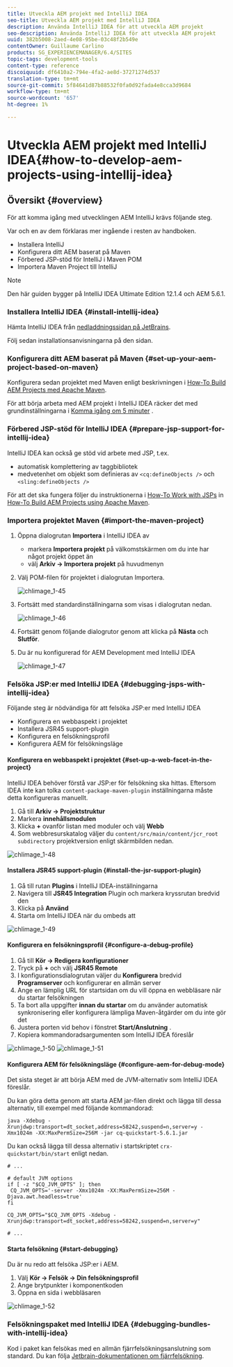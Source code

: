 ```yaml
---
title: Utveckla AEM projekt med IntelliJ IDEA
seo-title: Utveckla AEM projekt med IntelliJ IDEA
description: Använda IntelliJ IDEA för att utveckla AEM projekt
seo-description: Använda IntelliJ IDEA för att utveckla AEM projekt
uuid: 382b5008-2aed-4e08-95be-03c48f2b549e
contentOwner: Guillaume Carlino
products: SG_EXPERIENCEMANAGER/6.4/SITES
topic-tags: development-tools
content-type: reference
discoiquuid: df6410a2-794e-4fa2-ae8d-37271274d537
translation-type: tm+mt
source-git-commit: 5f84641d87b88532f0fa0d92fada4e8cca3d9684
workflow-type: tm+mt
source-wordcount: '657'
ht-degree: 1%

---
```



# Utveckla AEM projekt med IntelliJ IDEA{#how-to-develop-aem-projects-using-intellij-idea}

## Översikt {#overview}

För att komma igång med utvecklingen AEM IntelliJ krävs följande steg.

Var och en av dem förklaras mer ingående i resten av handboken.

* Installera IntelliJ
* Konfigurera ditt AEM baserat på Maven
* Förbered JSP-stöd för IntelliJ i Maven POM
* Importera Maven Project till IntelliJ

>[!NOTE]
>
>Den här guiden bygger på IntelliJ IDEA Ultimate Edition 12.1.4 och AEM 5.6.1.

### Installera IntelliJ IDEA {#install-intellij-idea}

Hämta IntelliJ IDEA från [nedladdningssidan på JetBrains](https://www.jetbrains.com/idea/download/index.html).

Följ sedan installationsanvisningarna på den sidan.

### Konfigurera ditt AEM baserat på Maven {#set-up-your-aem-project-based-on-maven}

Konfigurera sedan projektet med Maven enligt beskrivningen i [How-To Build AEM Projects med Apache Maven](/help/sites-developing/ht-projects-maven.md).

För att börja arbeta med AEM projekt i IntelliJ IDEA räcker det med grundinställningarna i [Komma igång om 5 minuter](https://maven.apache.org/guides/getting-started/maven-in-five-minutes.html) .

### Förbered JSP-stöd för IntelliJ IDEA {#prepare-jsp-support-for-intellij-idea}

IntelliJ IDEA kan också ge stöd vid arbete med JSP, t.ex.

* automatisk komplettering av taggbibliotek
* medvetenhet om objekt som definieras av `<cq:defineObjects />` och `<sling:defineObjects />`

För att det ska fungera följer du instruktionerna i [How-To Work with JSPs](/help/sites-developing/ht-projects-maven.md#how-to-work-with-jsps) in [How-To Build AEM Projects using Apache Maven](/help/sites-developing/ht-projects-maven.md).

### Importera projektet Maven {#import-the-maven-project}

1. Öppna dialogrutan **Importera** i IntelliJ IDEA av

   * markera **Importera projekt** på välkomstskärmen om du inte har något projekt öppet än
   * välj **Arkiv -> Importera projekt** på huvudmenyn

1. Välj POM-filen för projektet i dialogrutan Importera.

   ![chlimage_1-45](assets/chlimage_1-45.png)

1. Fortsätt med standardinställningarna som visas i dialogrutan nedan.

   ![chlimage_1-46](assets/chlimage_1-46.png)

1. Fortsätt genom följande dialogrutor genom att klicka på **Nästa** och **Slutför**.
1. Du är nu konfigurerad för AEM Development med IntelliJ IDEA

   ![chlimage_1-47](assets/chlimage_1-47.png)

### Felsöka JSP:er med IntelliJ IDEA {#debugging-jsps-with-intellij-idea}

Följande steg är nödvändiga för att felsöka JSP:er med IntelliJ IDEA

* Konfigurera en webbaspekt i projektet
* Installera JSR45 support-plugin
* Konfigurera en felsökningsprofil
* Konfigurera AEM för felsökningsläge

#### Konfigurera en webbaspekt i projektet {#set-up-a-web-facet-in-the-project}

IntelliJ IDEA behöver förstå var JSP:er för felsökning ska hittas. Eftersom IDEA inte kan tolka `content-package-maven-plugin` inställningarna måste detta konfigureras manuellt.

1. Gå till **Arkiv -> Projektstruktur**
1. Markera **innehållsmodulen**
1. Klicka **+** ovanför listan med moduler och välj **Webb**
1. Som webbresurskatalog väljer du `content/src/main/content/jcr_root subdirectory` projektversion enligt skärmbilden nedan.

![chlimage_1-48](assets/chlimage_1-48.png)

#### Installera JSR45 support-plugin {#install-the-jsr-support-plugin}

1. Gå till rutan **Plugins** i IntelliJ IDEA-inställningarna
1. Navigera till **JSR45 Integration** Plugin och markera kryssrutan bredvid den
1. Klicka på **Använd**
1. Starta om IntelliJ IDEA när du ombeds att

![chlimage_1-49](assets/chlimage_1-49.png)

#### Konfigurera en felsökningsprofil {#configure-a-debug-profile}

1. Gå till **Kör -> Redigera konfigurationer**
1. Tryck på **+** och välj **JSR45 Remote**
1. I konfigurationsdialogrutan väljer du **Konfigurera** bredvid **Programserver** och konfigurerar en allmän server
1. Ange en lämplig URL för startsidan om du vill öppna en webbläsare när du startar felsökningen
1. Ta bort alla uppgifter **innan du startar** om du använder automatisk synkronisering eller konfigurera lämpliga Maven-åtgärder om du inte gör det
1. Justera porten vid behov i fönstret **Start/Anslutning** .
1. Kopiera kommandoradsargumenten som IntelliJ IDEA föreslår

![chlimage_1-50](assets/chlimage_1-50.png) ![chlimage_1-51](assets/chlimage_1-51.png)

#### Konfigurera AEM för felsökningsläge {#configure-aem-for-debug-mode}

Det sista steget är att börja AEM med de JVM-alternativ som IntelliJ IDEA föreslår.

Du kan göra detta genom att starta AEM jar-filen direkt och lägga till dessa alternativ, till exempel med följande kommandorad:

`java -Xdebug -Xrunjdwp:transport=dt_socket,address=58242,suspend=n,server=y -Xmx1024m -XX:MaxPermSize=256M -jar cq-quickstart-5.6.1.jar`

Du kan också lägga till dessa alternativ i startskriptet `crx-quickstart/bin/start` enligt nedan.

```shell
# ...

# default JVM options
if [ -z "$CQ_JVM_OPTS" ]; then
 CQ_JVM_OPTS='-server -Xmx1024m -XX:MaxPermSize=256M -Djava.awt.headless=true'
fi

CQ_JVM_OPTS="$CQ_JVM_OPTS -Xdebug -Xrunjdwp:transport=dt_socket,address=58242,suspend=n,server=y"

# ...
```

#### Starta felsökning {#start-debugging}

Du är nu redo att felsöka JSP:er i AEM.

1. Välj **Kör -> Felsök -> Din felsökningsprofil**
1. Ange brytpunkter i komponentkoden
1. Öppna en sida i webbläsaren

![chlimage_1-52](assets/chlimage_1-52.png)

### Felsökningspaket med IntelliJ IDEA {#debugging-bundles-with-intellij-idea}

Kod i paket kan felsökas med en allmän fjärrfelsökningsanslutning som standard. Du kan följa [Jetbrain-dokumentationen om fjärrfelsökning](https://www.jetbrains.com/idea/webhelp/run-debug-configuration-remote.html).
